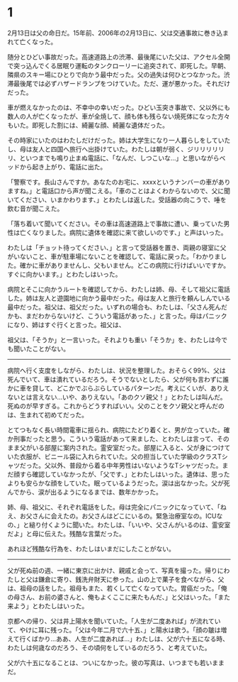 # 1

2月13日は父の命日だ。15年前、2006年の2月13日に、父は交通事故に巻き込まれて亡くなった。

随分とひどい事故だった。高速道路上の渋滞、最後尾にいた父は、アクセル全開で突っ込んでくる居眠り運転のタンクローリーに追突されて、即死した。早朝、隣県のスキー場にひとりで向かう最中だった。父の過失は何ひとつなかった。渋滞最後尾では必ずハザードランプをつけていた。ただ、運が悪かった。それだけだった。

車が燃えなかったのは、不幸中の幸いだった。ひどい玉突き事故で、父以外にも数人の人が亡くなったが、車が全焼して、顔も体も残らない焼死体になった方々もいた。即死した割には、綺麗な顔、綺麗な遺体だった。

その時家にいたのはわたしだけだった。姉は大学生になり一人暮らしをしていたし、母は友人と四国へ旅行へ出掛けていた。わたしは朝が弱く、ジリリリリリリ、といつまでも鳴り止まぬ電話に、「なんだ、しつこいな…」と思いながらベッドから起き上がり、電話に出た。

「警察です。長山さんですか。あなたのお宅に、xxxxというナンバーの車がありますね。」と電話口から声が聞こえる。「車のことはよくわからないので、父に聞いてください、いまかわります、」とわたしは返した。受話器の向こうで、唾を飲む音が聞こえた。

「落ち着いて聞いてください。その車は高速道路上で事故に遭い、乗っていた男性は亡くなりました。病院に遺体を確認に来て欲しいのです、」と声はいった。

わたしは「チョット待ってください、」と言って受話器を置き、両親の寝室に父がいないこと、車が駐車場にないことを確認して、電話に戻った。「わかりました。確かに車がありませんし、父もいません。どこの病院に行けばいいですか。すぐに向かいます。」とわたしはいった。

病院とそこに向かうルートを確認してから、わたしは姉、母、そして祖父に電話した。姉は友人と遊園地に向かう最中だった。母は友人と旅行を頼んしんでいる最中だった。祖父は、祖父だった。いずれの場合も、わたしは、「父さん死んだかも、まだわからないけど、こういう電話があった、」と言った。母はパニックになり、姉はすぐ行くと言った。祖父は、

祖父は、「そうか」と一言いった。それよりも重い「そうか」を、わたしは今でも聞いたことがない。

********

病院へ行く支度をしながら、わたしは、状況を整理した。おそらく99%、父は死んでいて、車は潰れているだろう。そうでないとしたら、父が何も言わずに誰かに車を貸して、どこかでぶらぶらしているパターンだ。考えにくいが、ありえないとは言えない…いや、ありえない。「あのクソ親父！」とわたしは叫んだ。死ぬのが早すぎる。これからどうすればいい。父のことをクソ親父と呼んだのは、生まれて初めてだった。

とてつもなく長い時間電車に揺られ、病院にたどり着くと、男が立っていた。確か刑事だったと思う。こういう電話があって来ました、とわたしは言って、そのまま父がいる部屋に案内された。霊安室だった。部屋に入ると、父が身につけていた衣服が、ビニール袋に入れられていた。父の担当していた学級のクラスTシャツだった。父以外、普段から着る中年男性はいないようなTシャツだった。まだ顔すら確認していなかったが、「父です、」とわたしはいった。遺体は、思ったよりも安らかな顔をしていた。眠っているようだった。涙は出なかった。父が死んでから、涙が出るようになるまでは、数年かかった。

姉、母、祖父に、それぞれ電話をした。母は完全にパニックになっていて、「ねえ、お父さんに会えたの。お父さんはどこにいるの。緊急治療室なの。ICUなの、」と縋り付くように聞いた。わたしは、「いいや、父さんがいるのは、霊安室だよ」と母に伝えた。残酷な言葉だった。

あれほど残酷な行為を、わたしはいまだにしたことがない。

********

父が死ぬ前の週、一緒に東京に出かけ、親戚と会って、写真を撮った。帰りにわたしと父は鎌倉に寄り、銭洗弁財天に参った。山の上で菓子を食べながら、父は、祖母の話をした。祖母もまた、若くして亡くなっていた。胃癌だった。「俺の母さん、お前の婆さんと、俺もよくここに来たもんだ、」と父はいった。「また来よう」とわたしはいった。

京都への帰り、父は井上陽水を聞いていた。「人生が二度あれば」が流れていて、やけに耳に残った。「父は今年二月で六十五、」と陽水は歌う。「顔の皺は増えて行くばかり…ああ、人生が二度あれば…」わたしは、父が六十五になる時、わたしは何歳なのだろう、その頃何をしているのだろう、と考えていた。

父が六十五になることは、ついになかった。彼の写真は、いつまでも若いままだ。
